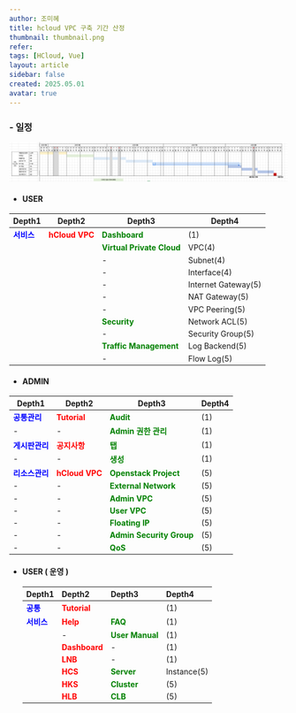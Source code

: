 ```yaml
---
author: 조미혜
title: hcloud VPC 구축 기간 산정
thumbnail: thumbnail.png
refer:
tags: [HCloud, Vue]
layout: article
sidebar: false
created: 2025.05.01
avatar: true
---
```


### - 일정

![](01.png)

- #### USER

| Depth1                                        | Depth2                                           | Depth3                                                        | Depth4              |
| --------------------------------------------- | ------------------------------------------------ | ------------------------------------------------------------- | ------------------- |
| <span style="color:blue"><b>서비스</b></span> | <span style="color:red"><b>hCloud VPC</b></span> | <span style="color:green"><b>Dashboard</b></span>             | (1)                 |
|                                               |                                                  | <span style="color:green"><b>Virtual Private Cloud</b></span> | VPC(4)              |
|                                               |                                                  | -                                                             | Subnet(4)           |
|                                               |                                                  | -                                                             | Interface(4)        |
|                                               |                                                  | -                                                             | Internet Gateway(5) |
|                                               |                                                  | -                                                             | NAT Gateway(5)      |
|                                               |                                                  | -                                                             | VPC Peering(5)      |
|                                               |                                                  | <span style="color:green"><b>Security</b></span>              | Network ACL(5)      |
|                                               |                                                  | -                                                             | Security Group(5)   |
|                                               |                                                  | <span style="color:green"><b>Traffic Management</b></span>    | Log Backend(5)      |
|                                               |                                                  | -                                                             | Flow Log(5)         |

- #### ADMIN

| Depth1                                            | Depth2                                           | Depth3                                                        | Depth4 |
| ------------------------------------------------- | ------------------------------------------------ | ------------------------------------------------------------- | ------ |
| <span style="color:blue"><b>공통관리</b></span>   | <span style="color:red"><b>Tutorial</b></span>   | <span style="color:green;"><b>Audit</b></span>                | (1)    |
| -                                                 | -                                                | <span style="color:green;"><b>Admin 권한 관리 </b></span>     | (1)    |
| <span style="color:blue"><b>게시판관리</b></span> | <span style="color:red"><b>공지사항</b></span>   | <span style="color:green;"><b>탭</b></span>                   | (1)    |
| -                                                 | -                                                | <span style="color:green;"><b>생성</b></span>                 | (1)    |
| <span style="color:blue"><b>리소스관리</b></span> | <span style="color:red"><b>hCloud VPC</b></span> | <span style="color:green;"><b>Openstack Project</b></span>    | (5)    |
| -                                                 | -                                                | <span style="color:green;"><b>External Network</b></span>     | (5)    |
| -                                                 | -                                                | <span style="color:green;"><b>Admin VPC</b></span>            | (5)    |
| -                                                 | -                                                | <span style="color:green;"><b>User VPC</b></span>             | (5)    |
| -                                                 | -                                                | <span style="color:green;"><b>Floating IP</b></span>          | (5)    |
| -                                                 | -                                                | <span style="color:green;"><b>Admin Security Group</b></span> | (5)    |
| -                                                 | -                                                | <span style="color:green;"><b>QoS</b></span>                  | (5)    |

- #### USER ( 운영 )
  | Depth1                                        | Depth2                                          | Depth3                                              | Depth4      |
  | --------------------------------------------- | ----------------------------------------------- | --------------------------------------------------- | ----------- |
  | <span style="color:blue"><b>공통</b></span>   | <span style="color:red"><b>Tutorial</b></span>  |                                                     | (1)         |
  | <span style="color:blue"><b>서비스</b></span> | <span style="color:red"><b>Help</b></span>      | <span style="color:green"><b>FAQ</b></span>         | (1)         |
  |                                               | -                                               | <span style="color:green"><b>User Manual</b></span> | (1)         |
  |                                               | <span style="color:red"><b>Dashboard</b></span> | -                                                   | (1)         |
  |                                               | <span style="color:red"><b>LNB</b></span>       | -                                                   | (1)         |
  |                                               | <span style="color:red"><b>HCS</b></span>       | <span style="color:green"><b>Server</b></span>      | Instance(5) |
  |                                               | <span style="color:red"><b>HKS</b></span>       | <span style="color:green"><b>Cluster</b></span>     | (5)         |
  |                                               | <span style="color:red"><b>HLB</b></span>       | <span style="color:green"><b>CLB</b></span>         | (5)         |
